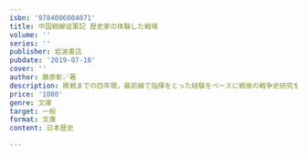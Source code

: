 ```yaml
---
isbn: '9784006004071'
title: 中国戦線従軍記 歴史家の体験した戦場
volume: ''
series: ''
publisher: 岩波書店
pubdate: '2019-07-18'
cover: ''
author: 藤原彰／著
description: 敗戦までの四年間，最前線で指揮をとった経験をベースに戦後の戦争史研究を牽引した著者の「従軍記」．解説=吉田裕．
price: '1080'
genre: 文庫
target: 一般
format: 文庫
content: 日本歴史

---
```

